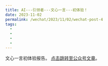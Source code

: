 ```yaml
---
title: AI---引领者---文心一言---初体验！
date: 2023-11-02
permalink: /wechat/2023/11/02/wechat-post-4
tags:
  - 
  - 
  - 
  - 
---
```


文心一言初体验报告。 [点击跳转至公众号文章](http://mp.weixin.qq.com/s?__biz=MzkxNjM0MzQ0MQ==&mid=2247486135&idx=1&sn=1a2944750b6f713b273a858c7a2396e5&chksm=c1501549f6279c5fe54d76608fc50610f52cafb90e4de199dfafb282239ce292cbdf23087a31#rd)。
